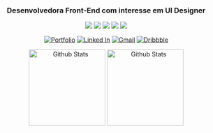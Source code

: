 <div align="center">

### Desenvolvedora Front-End com interesse em UI Designer
    
<img src="https://img.shields.io/badge/HTML5-%231f212d.svg?style=for-the-badge&logo=html5&logoColor=white"> 
<img src="https://img.shields.io/badge/CSS3-%23232633.svg?style=for-the-badge&logo=css3&logoColor=white"> 
<img src="https://img.shields.io/badge/JavaScript-%23282a3a.svg?style=for-the-badge&logo=javascript&logoColor=white"> 
<img src="https://img.shields.io/badge/React-%232c2f40.svg?style=for-the-badge&logo=react&logoColor=white"> 
<img src="https://img.shields.io/badge/Angular-%231f212d.svg?style=for-the-badge&logo=angular&logoColor=white">

<a href="https://lucianesantcs.github.io/"><img src="https://img.shields.io/badge/portfolio-%232c2f40.svg?&style=for-the-badge&logo=github&logoColor=white" alt="Portfolio" title="Portfolio"></a> <a href="https://www.linkedin.com/in/lucianesantcs/"><img src="https://img.shields.io/badge/linkedin-%23282a3a.svg?&style=for-the-badge&logo=linkedin&logoColor=white" alt="Linked In" title="Linked In"></a> <a href="mailto:lucianesantcs@gmail.com"><img src="https://img.shields.io/badge/gmail-%23232633.svg?&style=for-the-badge&logo=gmail&logoColor=white" alt="Gmail" title="Gmail"></a> <a href="https://dribbble.com/lucianesantos"><img src="https://img.shields.io/badge/dribbble-%231f212d.svg?&style=for-the-badge&logo=dribbble&logoColor=white" alt="Dribbble" title="Dribbble"></a>

</div>

<div align="center">
  
  <img align="center" src="https://github-readme-stats.vercel.app/api?username=lucianesantcs&show_icons=true&theme=material-palenight&bg_color=0D1017&hide_border=true" alt="Github Stats" height=175/>

  <img align="center" src="https://github-readme-stats.vercel.app/api/top-langs/?username=lucianesantcs&layout=compact&theme=material-palenight&bg_color=0D1017&hide_border=true" alt="Github Stats" height=175 />

</div>


